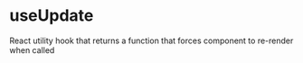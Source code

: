 # useUpdate

React utility hook that returns a function that forces component to re-render when called
